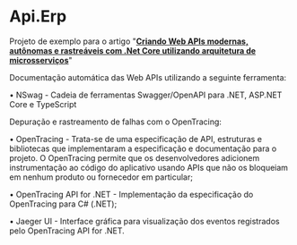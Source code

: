 # Api.Erp

Projeto de exemplo para o artigo "**[Criando Web APIs modernas, autônomas e rastreáveis com .Net Core utilizando arquitetura de microsserviços](https://www.profissionaisti.com.br/?p=45377)**"

Documentação automática das Web APIs utilizando a seguinte ferramenta:

•	NSwag - Cadeia de ferramentas Swagger/OpenAPI para .NET, ASP.NET Core e TypeScript

Depuração e rastreamento de falhas com o OpenTracing:

•	OpenTracing  - Trata-se de uma especificação de API, estruturas e bibliotecas que implementaram a especificação e documentação para o projeto. O OpenTracing permite que os desenvolvedores adicionem instrumentação ao código do aplicativo usando APIs que não os bloqueiam em nenhum produto ou fornecedor em particular;

•	OpenTracing API for .NET - Implementação da especificação do OpenTracing para C# (.NET);

•	Jaeger UI - Interface gráfica para visualização dos eventos registrados pelo OpenTracing API for .NET.
